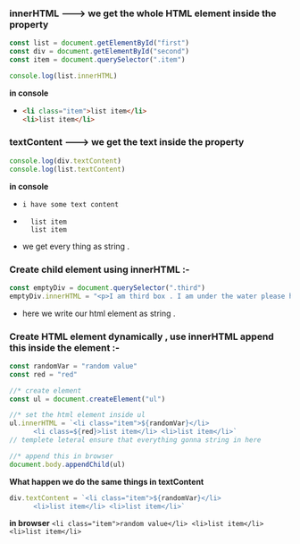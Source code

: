 ### innerHTML ---> we get the whole HTML element inside the property

```js
const list = document.getElementById("first")
const div = document.getElementById("second")
const item = document.querySelector(".item")

console.log(list.innerHTML)
```

**in console**

- ```html
  <li class="item">list item</li>
  <li>list item</li>
  ```

### textContent ---> we get the text inside the property

```js
console.log(div.textContent)
console.log(list.textContent)
```

**in console**

- `i have some text content`
- ```
    list item
    list item
  ```
- we get every thing as string .

### Create child element using innerHTML :-

```js
const emptyDiv = document.querySelector(".third")
emptyDiv.innerHTML = "<p>I am third box . I am under the water please help</p>"
```

- here we write our html element as string .

### Create HTML element dynamically , use innerHTML append this inside the element :-

```js
const randomVar = "random value"
const red = "red"

//* create element
const ul = document.createElement("ul")

//* set the html element inside ul
ul.innerHTML = `<li class="item">${randomVar}</li>
      <li class=${red}>list item</li> <li>list item</li>`
// templete leteral ensure that everything gonna string in here

//* append this in browser
document.body.appendChild(ul)
```

**What happen we do the same things in textContent**

```js
div.textContent = `<li class="item">${randomVar}</li>
      <li>list item</li> <li>list item</li>`
```

**in browser**
`<li class="item">random value</li> <li>list item</li> <li>list item</li>`
